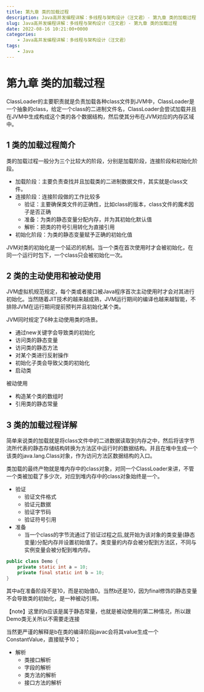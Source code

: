 ```yaml
---
title: 第九章 类的加载过程
description: Java高并发编程详解：多线程与架构设计（汪文君）- 第九章 类的加载过程
slug: Java高并发编程详解：多线程与架构设计（汪文君）- 第九章 类的加载过程
date: 2022-08-16 10:21:00+0000
categories:
    - Java高并发编程详解：多线程与架构设计（汪文君）
tags:
    - Java
---
```


# 第九章 类的加载过程

ClassLoader的主要职责就是负责加载各种class文件到JVM中，ClassLoader是一个抽象的class，给定一个class的二进制文件名，ClassLoader会尝试加载并且在JVM中生成构成这个类的各个数据结构，然后使其分布在JVM对应的内存区域中。

## 1 类的加载过程简介

类的加载过程一般分为三个比较大的阶段，分别是加载阶段，连接阶段和初始化阶段。

- 加载阶段：主要负责查找并且加载类的二进制数据文件，其实就是class文件。
- 连接阶段：连接阶段做的工作比较多
  - 验证：主要确保类文件的正确性，比如class的版本，class文件的魔术因子是否正确
  - 准备：为类的静态变量分配内存，并为其初始化默认值
  - 解析：把类的符号引用转化为直接引用
- 初始化阶段：为类的静态变量赋予正确的初始化值

JVM对类的初始化是一个延迟的机制。当一个类在首次使用时才会被初始化，在同一个运行时包下，一个class只会被初始化一次。

## 2 类的主动使用和被动使用

JVM虚拟机规范规定，每个类或者接口被Java程序首次主动使用时才会对其进行初始化。当然随着JIT技术的越来越成熟，JVM运行期间的编译也越来越智能，不排除JVM在运行期间提前预判并且初始化某个类。

JVM同时规定了6种主动使用类的场景。

- 通过new关键字会导致类的初始化
- 访问类的静态变量
- 访问类的静态方法
- 对某个类进行反射操作
- 初始化子类会导致父类的初始化
- 启动类

被动使用

- 构造某个类的数组时
- 引用类的静态常量

## 3 类的加载过程详解

简单来说类的加载就是将class文件中的二进数据读取到内存之中，然后将该字节流所代表的静态存储结构转换为方法区中运行时的数据结构。并且在堆中生成一个该类的java.lang.Class对象，作为访问方法区数据结构的入口。

类加载的最终产物就是堆内存中的class对象，对同一个ClassLoader来讲，不管一个类被加载了多少次，对应到堆内存中的class对象始终是一个。

- 验证
  - 验证文件格式
  - 验证元数据
  - 验证字节码
  - 验证符号引用
- 准备
  - 当一个class的字节流通过了验证过程之后,就开始为该对象的类变量(静态变量)分配内存并设置初始值了。类变量的内存会被分配到方法区，不同与实例变量会被分配到堆内存。

```java
public class Demo {
    private static int a = 10;
    private final static int b = 10;
}
```

其中a在准备阶段不是10，而是初始值0。当然b还是10，因为final修饰的静态变量不会导致类的初始化，是一种被动引用。

【note】这里的b应该是属于静态常量，也就是被动使用的第二种情况，所以跟Demo类无关所以不需要走连接

当然更严谨的解释是b在类的编译阶段javac会将其value生成一个ConstantValue，直接赋予10；

- 解析
  - 类接口解析
  - 字段的解析
  - 类方法的解析
  - 接口方法的解析

